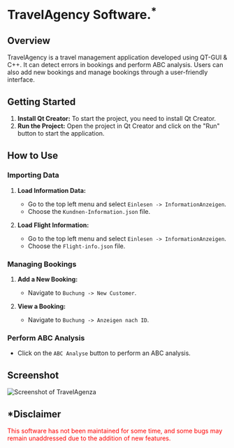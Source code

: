 # TravelAgency Software.<sup>*</sup>

## Overview

TravelAgency is a travel management application developed using QT-GUI & C++. It can detect errors in bookings and perform ABC analysis. Users can also add new bookings and manage bookings through a user-friendly interface.

## Getting Started

1. **Install Qt Creator:** To start the project, you need to install Qt Creator.
2. **Run the Project:** Open the project in Qt Creator and click on the "Run" button to start the application.

## How to Use

### Importing Data

1. **Load Information Data:**
   - Go to the top left menu and select `Einlesen -> InformationAnzeigen`.
   - Choose the `Kundnen-Information.json` file.

2. **Load Flight Information:**
   - Go to the top left menu and select `Einlesen -> InformationAnzeigen`.
   - Choose the `Flight-info.json` file.

### Managing Bookings

1. **Add a New Booking:**
   - Navigate to `Buchung -> New Customer`.

2. **View a Booking:**
   - Navigate to `Buchung -> Anzeigen nach ID`.

### Perform ABC Analysis

- Click on the `ABC Analyse` button to perform an ABC analysis.

## Screenshot

![Screenshot of TravelAgenza](https://github.com/user-attachments/assets/f4560410-b9fe-4f1c-8be1-dcaacaa4d7f2)

## *Disclaimer

<span style="color: red;">This software has not been maintained for some time, and some bugs may remain unaddressed due to the addition of new features.</span>
